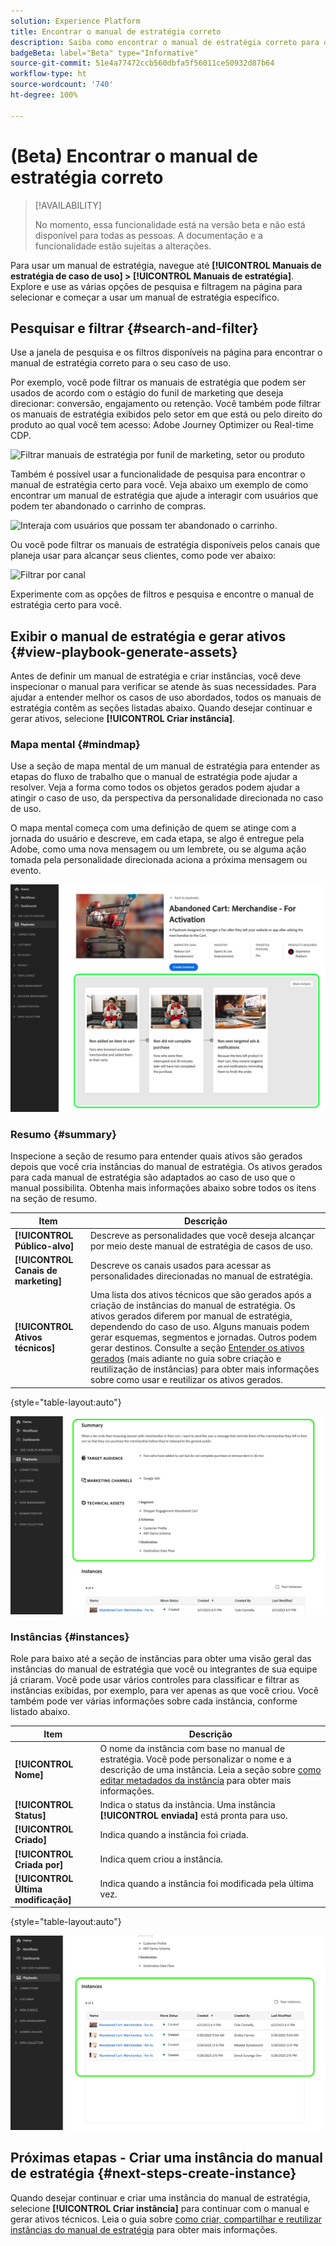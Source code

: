 ```yaml
---
solution: Experience Platform
title: Encontrar o manual de estratégia correto
description: Saiba como encontrar o manual de estratégia correto para o seu caso de uso de habilitar manuais.
badgeBeta: label="Beta" type="Informative"
source-git-commit: 51e4a77472ccb560dbfa5f56011ce50932d87b64
workflow-type: ht
source-wordcount: '740'
ht-degree: 100%

---
```



# (Beta) Encontrar o manual de estratégia correto

>[!AVAILABILITY]
>
>No momento, essa funcionalidade está na versão beta e não está disponível para todas as pessoas. A documentação e a funcionalidade estão sujeitas a alterações.

Para usar um manual de estratégia, navegue até **[!UICONTROL Manuais de estratégia de caso de uso] > [!UICONTROL Manuais de estratégia]**. Explore e use as várias opções de pesquisa e filtragem na página para selecionar e começar a usar um manual de estratégia específico.

## Pesquisar e filtrar {#search-and-filter}

Use a janela de pesquisa e os filtros disponíveis na página para encontrar o manual de estratégia correto para o seu caso de uso.

Por exemplo, você pode filtrar os manuais de estratégia que podem ser usados de acordo com o estágio do funil de marketing que deseja direcionar: conversão, engajamento ou retenção. Você também pode filtrar os manuais de estratégia exibidos pelo setor em que está ou pelo direito do produto ao qual você tem acesso: Adobe Journey Optimizer ou Real-time CDP.

![Filtrar manuais de estratégia por funil de marketing, setor ou produto](/help/use-case-playbooks/assets/playbooks/ui-guide/filter-by-funnel-industry-product.gif)

Também é possível usar a funcionalidade de pesquisa para encontrar o manual de estratégia certo para você. Veja abaixo um exemplo de como encontrar um manual de estratégia que ajude a interagir com usuários que podem ter abandonado o carrinho de compras.

![Interaja com usuários que possam ter abandonado o carrinho.](/help/use-case-playbooks/assets/playbooks/ui-guide/engage-abandoned-cart.gif)

Ou você pode filtrar os manuais de estratégia disponíveis pelos canais que planeja usar para alcançar seus clientes, como pode ver abaixo:

![Filtrar por canal](/help/use-case-playbooks/assets/playbooks/ui-guide/channel-select-filter.gif)

Experimente com as opções de filtros e pesquisa e encontre o manual de estratégia certo para você.

## Exibir o manual de estratégia e gerar ativos {#view-playbook-generate-assets}

Antes de definir um manual de estratégia e criar instâncias, você deve inspecionar o manual para verificar se atende às suas necessidades. Para ajudar a entender melhor os casos de uso abordados, todos os manuais de estratégia contêm as seções listadas abaixo. Quando desejar continuar e gerar ativos, selecione **[!UICONTROL Criar instância]**.

### Mapa mental {#mindmap}

Use a seção de mapa mental de um manual de estratégia para entender as etapas do fluxo de trabalho que o manual de estratégia pode ajudar a resolver. Veja a forma como todos os objetos gerados podem ajudar a atingir o caso de uso, da perspectiva da personalidade direcionada no caso de uso.

O mapa mental começa com uma definição de quem se atinge com a jornada do usuário e descreve, em cada etapa, se algo é entregue pela Adobe, como uma nova mensagem ou um lembrete, ou se alguma ação tomada pela personalidade direcionada aciona a próxima mensagem ou evento.

![Mapa mental do manual de estratégia realçado.](/help/use-case-playbooks/assets/playbooks/ui-guide/playbook-mindmap.png)


### Resumo {#summary}

Inspecione a seção de resumo para entender quais ativos são gerados depois que você cria instâncias do manual de estratégia. Os ativos gerados para cada manual de estratégia são adaptados ao caso de uso que o manual possibilita. Obtenha mais informações abaixo sobre todos os itens na seção de resumo.

| Item | Descrição |
---------|----------|
| **[!UICONTROL Público-alvo]** | Descreve as personalidades que você deseja alcançar por meio deste manual de estratégia de casos de uso. |
| **[!UICONTROL Canais de marketing]** | Descreve os canais usados para acessar as personalidades direcionadas no manual de estratégia. |
| **[!UICONTROL Ativos técnicos]** | Uma lista dos ativos técnicos que são gerados após a criação de instâncias do manual de estratégia. Os ativos gerados diferem por manual de estratégia, dependendo do caso de uso. Alguns manuais podem gerar esquemas, segmentos e jornadas. Outros podem gerar destinos. Consulte a seção [Entender os ativos gerados](/help/use-case-playbooks/playbooks/create-share-reuse.md#understand-assets) (mais adiante no guia sobre criação e reutilização de instâncias) para obter mais informações sobre como usar e reutilizar os ativos gerados. |

{style="table-layout:auto"}

![Resumo do manual de estratégia realçado](/help/use-case-playbooks/assets/playbooks/ui-guide/playbook-summary.png)

### Instâncias {#instances}

Role para baixo até a seção de instâncias para obter uma visão geral das instâncias do manual de estratégia que você ou integrantes de sua equipe já criaram. Você pode usar vários controles para classificar e filtrar as instâncias exibidas, por exemplo, para ver apenas as que você criou. Você também pode ver várias informações sobre cada instância, conforme listado abaixo.

| Item | Descrição |
|---------|----------|
| **[!UICONTROL Nome]** | O nome da instância com base no manual de estratégia. Você pode personalizar o nome e a descrição de uma instância. Leia a seção sobre [como editar metadados da instância](/help/use-case-playbooks/playbooks/create-share-reuse.md#edit-instance-metadata) para obter mais informações. |
| **[!UICONTROL Status]** | Indica o status da instância. Uma instância **[!UICONTROL enviada]** está pronta para uso. |
| **[!UICONTROL Criado]** | Indica quando a instância foi criada. |
| **[!UICONTROL Criada por]** | Indica quem criou a instância. |
| **[!UICONTROL Última modificação]** | Indica quando a instância foi modificada pela última vez. |

{style="table-layout:auto"}

![Instância do manual de estratégia realçada.](/help/use-case-playbooks/assets/playbooks/ui-guide/playbook-instances.png)

## Próximas etapas - Criar uma instância do manual de estratégia {#next-steps-create-instance}

Quando desejar continuar e criar uma instância do manual de estratégia, selecione **[!UICONTROL Criar instância]** para continuar com o manual e gerar ativos técnicos. Leia o guia sobre [como criar, compartilhar e reutilizar instâncias do manual de estratégia](/help/use-case-playbooks/playbooks/create-share-reuse.md) para obter mais informações.